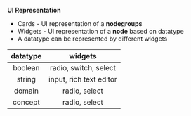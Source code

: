 **UI Representation**

- Cards - UI representation of a **nodegroups**
- Widgets - UI representation of a **node** based on datatype
- A datatype can be represented by different widgets

| datatype | widgets |
|:--------:|:-------:|
| boolean  | radio, switch, select |
| string   | input, rich text editor |
| domain   | radio, select |
| concept  | radio, select |
